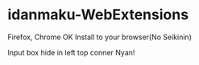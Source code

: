 # idanmaku-WebExtensions
Firefox, Chrome OK
Install to your browser(No Seikinin)

Input box hide in left top conner Nyan!
